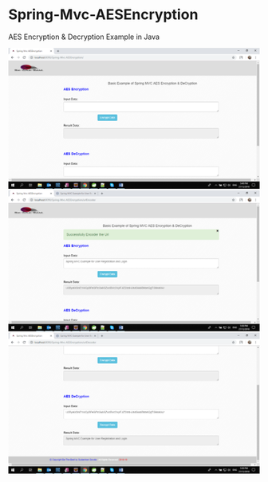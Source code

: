 # Spring-Mvc-AESEncryption
AES Encryption &amp;  Decryption Example in Java

<img src="https://github.com/Sudarshan-Gowda/Spring-Mvc-AESEncryption/blob/master/docs/picture1.png"/>
<img src="https://github.com/Sudarshan-Gowda/Spring-Mvc-AESEncryption/blob/master/docs/picture2.png"/>
<img src="https://github.com/Sudarshan-Gowda/Spring-Mvc-AESEncryption/blob/master/docs/picture3.png"/>

